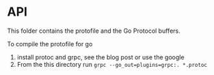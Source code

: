 # API
This folder contains the protofile and the Go Protocol buffers.

To compile the protofile for go

1. install protoc and grpc, see the blog post or use the google
2.  From the this directory run
  `grpc --go_out=plugins=grpc:. *.protoc`

